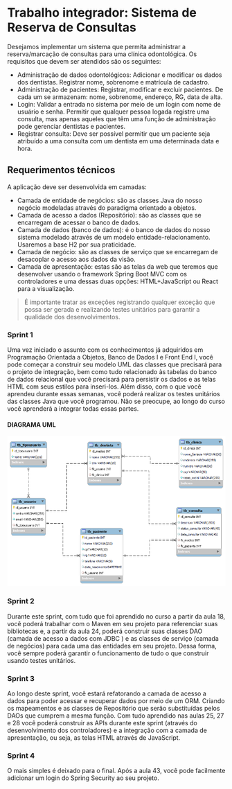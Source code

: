 # Trabalho integrador: Sistema de Reserva de Consultas

Desejamos implementar um sistema que permita administrar a reserva/marcação de consultas para uma clínica odontológica. Os requisitos que devem ser
atendidos são os seguintes:

- Administração de dados odontológicos: Adicionar e modificar os dados dos dentistas. Registrar nome, sobrenome e matrícula de cadastro.
- Administração de pacientes: Registrar, modificar e excluir pacientes. De cada um se armazenam: nome, sobrenome, endereço, RG, data de alta.
- Login: Validar a entrada no sistema por meio de um login com nome de usuário e senha. Permitir que qualquer pessoa logada registre uma
consulta, mas apenas aqueles que têm uma função de administração pode gerenciar dentistas e pacientes.
- Registrar consulta: Deve ser possível permitir que um paciente seja atribuído a uma consulta com um dentista em uma determinada data e
hora.

## Requerimentos técnicos

A aplicação deve ser desenvolvida em camadas:

- Camada de entidade de negócios: são as classes Java do nosso negócio modeladas através do paradigma orientado a objetos.
- Camada de acesso a dados (Repositório): são as classes que se encarregam de acessar o banco de dados.
- Camada de dados (banco de dados): é o banco de dados do nosso sistema modelado através de um modelo entidade-relacionamento. Usaremos a
  base H2 por sua praticidade.
- Camada de negócio: são as classes de serviço que se encarregam de desacoplar o acesso aos dados da visão.
- Camada de apresentação: estas são as telas da web que teremos que desenvolver usando o framework Spring Boot MVC com os controladores e
  uma dessas duas opções: HTML+JavaScript ou React para a visualização.

> É importante tratar as exceções registrando qualquer exceção que possa ser
  gerada e realizando testes unitários para garantir a qualidade dos
  desenvolvimentos.

### Sprint 1

Uma vez iniciado o assunto com os conhecimentos já adquiridos em Programação
Orientada a Objetos, Banco de Dados I e Front End I, você pode começar a
construir seu modelo UML das classes que precisará para o projeto de integração,
bem como tudo relacionado às tabelas do banco de dados relacional que você
precisará para persistir os dados e as telas HTML com seus estilos para inseri-los.
Além disso, com o que você aprendeu durante essas semanas, você poderá
realizar os testes unitários das classes Java que você programou. Não se preocupe,
ao longo do curso você aprenderá a integrar todas essas partes.

#### DIAGRAMA UML

![Imagem do diagrama UML](images/diagrama-dentista.png)

### Sprint 2

Durante este sprint, com tudo que foi aprendido no curso a partir da aula 18, você
poderá trabalhar com o Maven em seu projeto para referenciar suas bibliotecas e,
a partir da aula 24, poderá construir suas classes DAO (camada de acesso a dados
com JDBC ) e as classes de serviço (camada de negócios) para cada uma das
entidades em seu projeto. Dessa forma, você sempre poderá garantir o
funcionamento de tudo o que construir usando testes unitários.

### Sprint 3

Ao longo deste sprint, você estará refatorando a camada de acesso a dados para
poder acessar e recuperar dados por meio de um ORM. Criando os mapeamentos
e as classes de Repositório que serão substituídas pelos DAOs que cumprem a
mesma função.
Com tudo aprendido nas aulas 25, 27 e 28 você poderá construir as APIs durante
este sprint (através do desenvolvimento dos controladores) e a integração com a
camada de apresentação, ou seja, as telas HTML através de JavaScript.

### Sprint 4

O mais simples é deixado para o final. Após a aula 43, você pode facilmente
adicionar um login do Spring Security ao seu projeto.